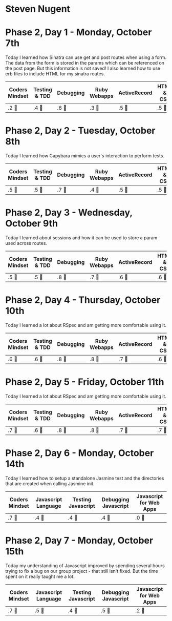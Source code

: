 # Steven Nugent

# Phase 2, Day 1 - Monday, October 7th
Today I learned how Sinatra can use get and post routes when using a form. The data from the form is stored in the params which can be referenced on the post page. But this information is not saved! I also learned how to use erb files to include HTML for my sinatra routes.

| Coders Mindset | Testing & TDD |  Debugging | Ruby Webapps | ActiveRecord | HTML & CSS |
| -------------- | ------------- |  --------- | ------------ | ------------ | ---------- |
| .2 :cookie:    | .4 :cookie:   | .6 :cookie:| .3 :cookie:  | .5 :cookie:  | .5 :cookie:|


# Phase 2, Day 2 - Tuesday, October 8th
Today I learned how Capybara mimics a user's interaction to perform tests.

| Coders Mindset | Testing & TDD |  Debugging | Ruby Webapps | ActiveRecord | HTML & CSS |
| -------------- | ------------- |  --------- | ------------ | ------------ | ---------- |
| .5 :cookie:    | .5 :cookie:   | .7 :cookie:| .4 :cookie:  | .5 :cookie:  | .5 :cookie:|


# Phase 2, Day 3 - Wednesday, October 9th
Today I learned about sessions and how it can be used to store a param used across routes.

| Coders Mindset | Testing & TDD |  Debugging | Ruby Webapps | ActiveRecord | HTML & CSS |
| -------------- | ------------- |  --------- | ------------ | ------------ | ---------- |
| .5 :cookie:    | .5 :cookie:   | .8 :cookie:| .7 :cookie:  | .6 :cookie:  | .6 :cookie:|


# Phase 2, Day 4 - Thursday, October 10th
Today I learned a lot about RSpec and am getting more comfortable using it.

| Coders Mindset | Testing & TDD |  Debugging | Ruby Webapps | ActiveRecord | HTML & CSS |
| -------------- | ------------- |  --------- | ------------ | ------------ | ---------- |
| .6 :cookie:    | .6 :cookie:   | .8 :cookie:| .8 :cookie:  | .7 :cookie:  | .6 :cookie:|


# Phase 2, Day 5 - Friday, October 11th
Today I learned a lot about RSpec and am getting more comfortable using it.

| Coders Mindset | Testing & TDD |  Debugging | Ruby Webapps | ActiveRecord | HTML & CSS |
| -------------- | ------------- |  --------- | ------------ | ------------ | ---------- |
| .7 :cookie:    | .6 :cookie:   | .8 :cookie:| .8 :cookie:  | .7 :cookie:  | .7 :cookie:|


# Phase 2, Day 6 - Monday, October 14th
Today I learned how to setup a standalone Jasmine test and the directories that are created when calling Jasmine init.

| Coders Mindset | Javascript Language |  Testing Javascript | Debugging Javascript | Javascript for Web Apps |
| -------------- |    -------------    |   ----------------  |   -----------------  | ----------------------- |
| .7 :cookie:    | .4 :cookie:         | .4 :cookie:         | .4 :cookie:          | .0 :cookie:             |


# Phase 2, Day 7 - Monday, October 15th
Today my understanding of Javascript improved by spending several hours trying to fix a bug on our group project - that still isn't fixed. But the time spent on it really taught me a lot.

| Coders Mindset | Javascript Language |  Testing Javascript | Debugging Javascript | Javascript for Web Apps |
| -------------- |    -------------    |   ----------------  |   -----------------  | ----------------------- |
| .7 :cookie:    | .5 :cookie:         | .4 :cookie:         | .5 :cookie:          | .2 :cookie:             |

